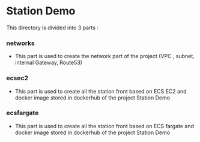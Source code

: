 # Station Demo

This directory is divided into 3 parts :

### networks

 - This part is used to create the network part of the project (VPC , subnet, internal Gateway, Route53)

### ecsec2
  
 - This part is used to create all the station front based on ECS EC2 and docker image stored in dockerhub of the project Station Demo 

### ecsfargate
  
 - This part is used to create all the station front based on ECS fargate and docker image stored in dockerhub of the project Station Demo




